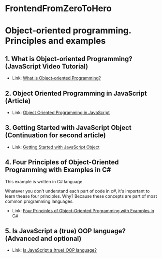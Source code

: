 # FrontendFromZeroToHero

# Object-oriented programming. Principles and examples 

## 1. What is Object-oriented Programming? (JavaScript Video Tutorial)
  
  * Link: [What is Object-oriented Programming?](https://www.youtube.com/watch?v=rlLuL3jYLvA)

## 2. Object Oriented Programming in JavaScript (Article)

 * Link: [Object Oriented Programming in JavaScript](https://scotch.io/tutorials/object-oriented-programming-in-javascript)

## 3. Getting Started with JavaScript Object (Continuation for second article)

  * Link: [Getting Started with JavaScript Object](https://scotch.io/tutorials/getting-started-with-javascript-object?utm_source=spotim&utm_medium=spotim_recirculation&spotim_referrer=recirculation&spot_im_comment_id=sp_D7GE1sbz_38331_c_S7a4at)
  
  
## 4. Four Principles of Object-Oriented Programming with Examples in C#

  This example is written in C# language.
  
  Whatever you don't understand each part of code in c#, it's important to learn thease four principles. Why? Because these concepts are part of most common programming languages. 
  
  * Link: [Four Principles of Object-Oriented Programming with Examples in C#](http://scottpantall.com/2017/09/four-principles-object-oriented-programming-examples-c/)
  
  
## 5. Is JavaScript a (true) OOP language? (Advanced and optional)

  * Link: [Is JavaScript a (true) OOP language? ](https://medium.com/@andrea.chiarelli/is-javascript-a-true-oop-language-c87c5b48bdf0)
